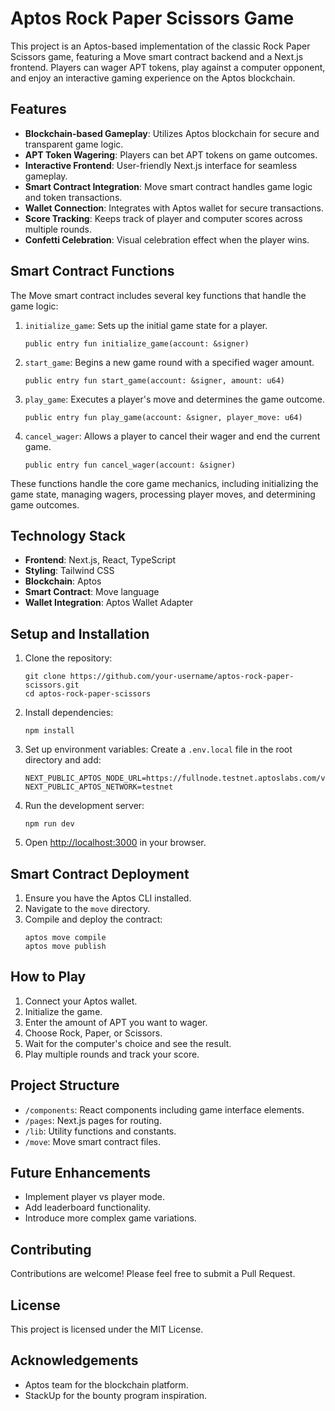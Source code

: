 # Aptos Rock Paper Scissors Game

This project is an Aptos-based implementation of the classic Rock Paper Scissors game, featuring a Move smart contract backend and a Next.js frontend. Players can wager APT tokens, play against a computer opponent, and enjoy an interactive gaming experience on the Aptos blockchain.

## Features

- **Blockchain-based Gameplay**: Utilizes Aptos blockchain for secure and transparent game logic.
- **APT Token Wagering**: Players can bet APT tokens on game outcomes.
- **Interactive Frontend**: User-friendly Next.js interface for seamless gameplay.
- **Smart Contract Integration**: Move smart contract handles game logic and token transactions.
- **Wallet Connection**: Integrates with Aptos wallet for secure transactions.
- **Score Tracking**: Keeps track of player and computer scores across multiple rounds.
- **Confetti Celebration**: Visual celebration effect when the player wins.

## Smart Contract Functions

The Move smart contract includes several key functions that handle the game logic:

1. `initialize_game`: Sets up the initial game state for a player.

   ```move
   public entry fun initialize_game(account: &signer)
   ```

2. `start_game`: Begins a new game round with a specified wager amount.

   ```move
   public entry fun start_game(account: &signer, amount: u64)
   ```

3. `play_game`: Executes a player's move and determines the game outcome.

   ```move
   public entry fun play_game(account: &signer, player_move: u64)
   ```

4. `cancel_wager`: Allows a player to cancel their wager and end the current game.
   ```move
   public entry fun cancel_wager(account: &signer)
   ```

These functions handle the core game mechanics, including initializing the game state, managing wagers, processing player moves, and determining game outcomes.

## Technology Stack

- **Frontend**: Next.js, React, TypeScript
- **Styling**: Tailwind CSS
- **Blockchain**: Aptos
- **Smart Contract**: Move language
- **Wallet Integration**: Aptos Wallet Adapter

## Setup and Installation

1. Clone the repository:

   ```
   git clone https://github.com/your-username/aptos-rock-paper-scissors.git
   cd aptos-rock-paper-scissors
   ```

2. Install dependencies:

   ```
   npm install
   ```

3. Set up environment variables:
   Create a `.env.local` file in the root directory and add:

   ```
   NEXT_PUBLIC_APTOS_NODE_URL=https://fullnode.testnet.aptoslabs.com/v1
   NEXT_PUBLIC_APTOS_NETWORK=testnet
   ```

4. Run the development server:

   ```
   npm run dev
   ```

5. Open [http://localhost:3000](http://localhost:3000) in your browser.

## Smart Contract Deployment

1. Ensure you have the Aptos CLI installed.
2. Navigate to the `move` directory.
3. Compile and deploy the contract:
   ```
   aptos move compile
   aptos move publish
   ```

## How to Play

1. Connect your Aptos wallet.
2. Initialize the game.
3. Enter the amount of APT you want to wager.
4. Choose Rock, Paper, or Scissors.
5. Wait for the computer's choice and see the result.
6. Play multiple rounds and track your score.

## Project Structure

- `/components`: React components including game interface elements.
- `/pages`: Next.js pages for routing.
- `/lib`: Utility functions and constants.
- `/move`: Move smart contract files.

## Future Enhancements

- Implement player vs player mode.
- Add leaderboard functionality.
- Introduce more complex game variations.

## Contributing

Contributions are welcome! Please feel free to submit a Pull Request.

## License

This project is licensed under the MIT License.

## Acknowledgements

- Aptos team for the blockchain platform.
- StackUp for the bounty program inspiration.
